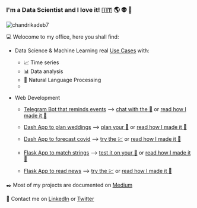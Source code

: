 ### I'm a Data Scientist and I love it! :it: :earth_americas: :alien: :ghost:

<p align="left"> <img src="https://komarev.com/ghpvc/?username=chandrikadeb7&label=Profile%20views&color=0e75b6&style=flat" alt="chandrikadeb7" /> </p>

:computer: Welocome to my office, here you shall find:

- Data Science & Machine Learning real [Use Cases](https://github.com/mdipietro09/DataScience_ArtificialIntelligence_Utils) with:
    - :chart_with_upwards_trend: Time series
    - :bar_chart: Data analysis
    - :newspaper: Natural Language Processing	
    - 

- Web Development
    - [Telegram Bot that reminds events](https://github.com/mdipietro09/Bot_TelegramDatesReminder) ⟶ [chat with the :robot:](https://t.me/DatesReminderBot) or [read how I made it :book:](https://pub.towardsai.net/build-deploy-a-python-bot-with-short-term-and-long-term-memory-a3f1cd6254b8)
    
    - [Dash App to plan weddings](https://github.com/mdipietro09/App_Wedding) ⟶ [plan your :wedding:](https://app-wedding-planner.herokuapp.com/)    or [read how I made it :book:](https://towardsdatascience.com/web-development-with-python-dash-complete-tutorial-6716186e09b3)
    
    - [Dash App to forecast covid](https://github.com/mdipietro09/App_VirusForecaster) ⟶ [try the :chart:](https://app-virus-forecaster.herokuapp.com/) or [read how I made it :book:](https://towardsdatascience.com/how-to-embed-bootstrap-css-js-in-your-python-dash-app-8d95fc9e599e)
    
    - [Flask App to match strings](https://github.com/mdipietro09/App_StringsMatcher) ⟶ [test it on your :open_file_folder:](https://app-strings-matcher.herokuapp.com/) or [read how I made it :book:](https://towardsdatascience.com/surpass-excel-vlookup-with-python-and-nlp-ab20d56c4a1a)
    
    - [Flask App to read news]() ⟶ [try the :chart:](https://app-strings-matcher.herokuapp.com/) or [read how I made it :book:](https://towardsdatascience.com/surpass-excel-vlookup-with-python-and-nlp-ab20d56c4a1a)

:black_nib:	Most of my projects are documented on [Medium](https://mdipietro09.medium.com/)

:iphone: Contact me on [LinkedIn](https://www.linkedin.com/in/mauro-di-pietro-56a1366b/) or [Twitter](https://twitter.com/maurodp90)

